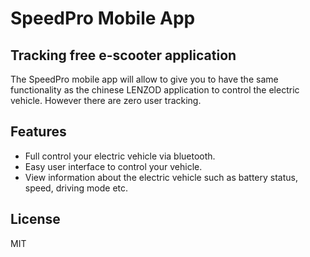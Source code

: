# SpeedPro Mobile App
## Tracking free e-scooter application


The SpeedPro mobile app will allow to give you to have the same functionality as the chinese LENZOD application to control the electric vehicle. However there are zero user tracking.

## Features

- Full control your electric vehicle via bluetooth.
- Easy user interface to control your vehicle.
- View information about the electric vehicle such as battery status, speed, driving mode etc.


## License
MIT


